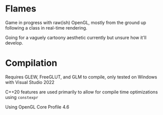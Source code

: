 # Flames
 
Game in progress with raw(ish) OpenGL, mostly from the ground up following a class in real-time rendering.

Going for a vaguely cartoony aesthetic currently but unsure how it'll develop.

# Compilation
Requires GLEW, FreeGLUT, and GLM to compile, only tested on Windows with Visual Studio 2022

C++20 features are used primarily to allow for compile time optimizations using `constexpr` 

Using OpenGL Core Profile 4.6
